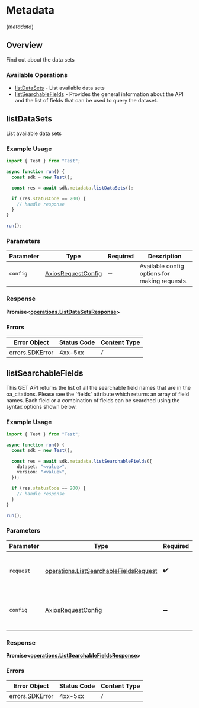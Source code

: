 # Metadata
(*metadata*)

## Overview

Find out about the data sets

### Available Operations

* [listDataSets](#listdatasets) - List available data sets
* [listSearchableFields](#listsearchablefields) - Provides the general information about the API and the list of fields that can be used to query the dataset.

## listDataSets

List available data sets

### Example Usage

```typescript
import { Test } from "Test";

async function run() {
  const sdk = new Test();

  const res = await sdk.metadata.listDataSets();

  if (res.statusCode == 200) {
    // handle response
  }
}

run();
```

### Parameters

| Parameter                                                    | Type                                                         | Required                                                     | Description                                                  |
| ------------------------------------------------------------ | ------------------------------------------------------------ | ------------------------------------------------------------ | ------------------------------------------------------------ |
| `config`                                                     | [AxiosRequestConfig](https://axios-http.com/docs/req_config) | :heavy_minus_sign:                                           | Available config options for making requests.                |


### Response

**Promise<[operations.ListDataSetsResponse](../../sdk/models/operations/listdatasetsresponse.md)>**
### Errors

| Error Object    | Status Code     | Content Type    |
| --------------- | --------------- | --------------- |
| errors.SDKError | 4xx-5xx         | */*             |

## listSearchableFields

This GET API returns the list of all the searchable field names that are in the oa_citations. Please see the 'fields' attribute which returns an array of field names. Each field or a combination of fields can be searched using the syntax options shown below.

### Example Usage

```typescript
import { Test } from "Test";

async function run() {
  const sdk = new Test();

  const res = await sdk.metadata.listSearchableFields({
    dataset: "<value>",
    version: "<value>",
  });

  if (res.statusCode == 200) {
    // handle response
  }
}

run();
```

### Parameters

| Parameter                                                                                            | Type                                                                                                 | Required                                                                                             | Description                                                                                          |
| ---------------------------------------------------------------------------------------------------- | ---------------------------------------------------------------------------------------------------- | ---------------------------------------------------------------------------------------------------- | ---------------------------------------------------------------------------------------------------- |
| `request`                                                                                            | [operations.ListSearchableFieldsRequest](../../sdk/models/operations/listsearchablefieldsrequest.md) | :heavy_check_mark:                                                                                   | The request object to use for the request.                                                           |
| `config`                                                                                             | [AxiosRequestConfig](https://axios-http.com/docs/req_config)                                         | :heavy_minus_sign:                                                                                   | Available config options for making requests.                                                        |


### Response

**Promise<[operations.ListSearchableFieldsResponse](../../sdk/models/operations/listsearchablefieldsresponse.md)>**
### Errors

| Error Object    | Status Code     | Content Type    |
| --------------- | --------------- | --------------- |
| errors.SDKError | 4xx-5xx         | */*             |
